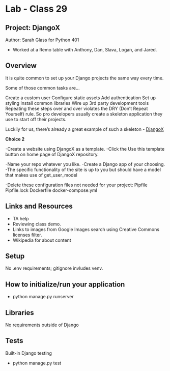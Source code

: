# Lab - Class 29
## Project: DjangoX

Author: Sarah Glass for Python 401

- Worked at a Remo table with Anthony, Dan, Slava, Logan, and Jared.

## Overview

It is quite common to set up your Django projects the same way every time.

Some of those common tasks are…

Create a custom user
Configure static assets
Add authentication
Set up styling
Install common libraries
Wire up 3rd party development tools
Repeating these steps over and over violates the DRY (Don’t Repeat Yourself) rule. So pro developers usually create a skeleton application they use to start off their projects.

Luckily for us, there’s already a great example of such a skeleton - [DjangoX](https://github.com/wsvincent/djangox)

**Choice 2**

-Create a website using DjangoX as a template.
-Click the Use this template button on home page of DjangoX repository.

-Name your repo whatever you like.
-Create a Django app of your choosing.
-The specific functionality of the site is up to you but should have a model that makes use of get_user_model

-Delete these configuration files not needed for your project:
Pipfile
Pipfile.lock
Dockerfile
docker-compose.yml

## Links and Resources

* TA help
* Reviewing class demo.
* Links to images from Google Images search using Creative Commons licenses filter.
* Wikipedia for about content

## Setup

No .env requirements; gitignore invludes venv.

## How to initialize/run your application

- python manage.py runserver

## Libraries

No requirements outside of Django

## Tests

Built-in Django testing

- python manage.py test
